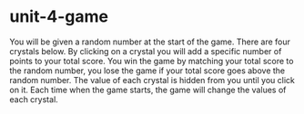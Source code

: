 # unit-4-game


You will be given a random number at the start of the game.
There are four crystals below.  By clicking on a crystal you will add a specific number of points to your total score.
You win the game by matching your total score to the random number, you lose the game if your total score goes above the random number.
The value of each crystal is hidden from you until you click on it.
Each time when the game starts, the game will change the values of each crystal.
